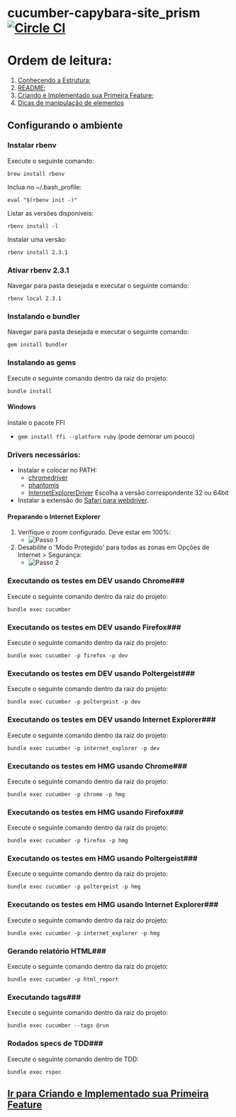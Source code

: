 # cucumber-capybara-site_prism [![Circle CI](https://circleci.com/gh/samycici/cucumber-capybara-site_prism.svg?style=shield)](https://circleci.com/gh/samycici/cucumber-capybara-site_prism)
# Ordem de leitura:

1. [Conhecendo a Estrutura](Conhecendo_estrutura.md);
2. [README](README.md);
3. [Criando e Implementado sua Primeira Feature](Criando_e_implementando_sua_primeira_feature.md);
4. [Dicas de manipulação de elementos](Dicas_manipulacao_elementos.md)

## Configurando o ambiente ##

### Instalar rbenv ###
Execute o seguinte comando:
```shell
brew install rbenv
```

Inclua no ~/.bash_profile:
```shell
eval "$(rbenv init -)"
```

Listar as versões disponíveis:
```shell
rbenv install -l
```

Instalar uma versão:
```shell
rbenv install 2.3.1
```

### Ativar rbenv 2.3.1 ###
Navegar para pasta desejada e executar o seguinte comando:
```shell
rbenv local 2.3.1
```

### Instalando o bundler ###
Navegar para pasta desejada e executar o seguinte comando:
```shell
gem install bundler
```

### Instalando as gems ###
Execute o seguinte comando dentro da raiz do projeto:
```shell
bundle install
```

#### Windows ####

Instale o pacote FFI
* `gem install ffi --platform ruby` (pode demorar um pouco)

### Drivers necessários: ###

* Instalar e colocar no PATH:
    * [chromedriver](https://sites.google.com/a/chromium.org/chromedriver/)
    * [phantomjs](http://phantomjs.org/)
    * [InternetExplorerDriver](http://www.seleniumhq.org/download/) Escolha a versão correspondente 32 ou 64bit
* Instalar a extensão do [Safari para webdriver](http://selenium-release.storage.googleapis.com/2.48/SafariDriver.safariextz).

#### Preparando o Internet Explorer ####

1. Verifique o zoom configurado. Deve estar em 100%:
    * ![Passo 1](readme_img/step_1.png?raw=true "Verificar zoom")
2. Desabilite o 'Modo Protegido' para todas as zonas em Opções de Internet > Segurança:
    * ![Passo 2](readme_img/step_2.png?raw=true "Desabilitar 'Modo Protegido'")

### Executando os testes em DEV usando Chrome###
Execute o seguinte comando dentro da raiz do projeto:
```shell
bundle exec cucumber
```

### Executando os testes em DEV usando Firefox###
Execute o seguinte comando dentro da raiz do projeto:
```shell
bundle exec cucumber -p firefox -p dev
```

### Executando os testes em DEV usando Poltergeist###
Execute o seguinte comando dentro da raiz do projeto:
```shell
bundle exec cucumber -p poltergeist -p dev
```

### Executando os testes em DEV usando Internet Explorer###
Execute o seguinte comando dentro da raiz do projeto:
```shell
bundle exec cucumber -p internet_explorer -p dev
```

### Executando os testes em HMG usando Chrome###
Execute o seguinte comando dentro da raiz do projeto:
```shell
bundle exec cucumber -p chrome -p hmg
```

### Executando os testes em HMG usando Firefox###
Execute o seguinte comando dentro da raiz do projeto:
```shell
bundle exec cucumber -p firefox -p hmg
```
### Executando os testes em HMG usando Poltergeist###
Execute o seguinte comando dentro da raiz do projeto:
```shell
bundle exec cucumber -p poltergeist -p hmg
```

### Executando os testes em HMG usando Internet Explorer###
Execute o seguinte comando dentro da raiz do projeto:
```shell
bundle exec cucumber -p internet_explorer -p hmg
```

### Gerando relatório HTML###
Execute o seguinte comando dentro da raiz do projeto:
```shell
bundle exec cucumber -p html_report
```

### Executando tags###
Execute o seguinte comando dentro da raiz do projeto:
```shell
bundle exec cucumber --tags @run
```

### Rodados specs de TDD###
Execute o seguinte comando dentro de TDD:
```shell
bundle exec rspec
```

## [Ir para Criando e Implementado sua Primeira Feature](Criando_e_implementando_sua_primeira_feature.md)
